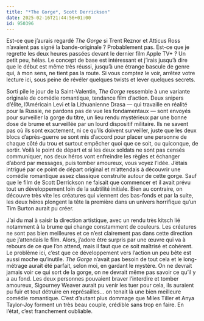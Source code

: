 ```yaml
---
title: "*The Gorge*, Scott Derrickson"
date: 2025-02-16T21:44:56+01:00
id: 950396 
---
```


Est-ce que j’aurais regardé *The Gorge* si Trent Reznor et Atticus Ross n’avaient pas signé la bande-originale ? Probablement pas. Est-ce que je regrette les deux heures passées devant le dernier film Apple TV+ ? Un petit peu, hélas. Le concept de base est intéressant et j’irais jusqu’à dire que le début est même très réussi, jusqu’à une étrange bascule de genre qui, à mon sens, ne tient pas la route. Si vous comptez le voir, arrêtez votre lecture ici, sous peine de révéler quelques twists et lever quelques secrets. 

Sorti pile le jour de la Saint-Valentin, *The Gorge* ressemble à une variante originale de comédie romantique, tendance film d’action. Deux snipers d’élite, l’Américain Levi et la Lithuanienne Drasa — qui travaille en réalité pour la Russie, ne pardons pas de vue les fondamentaux — sont envoyés pour surveiller la gorge du titre, un lieu rendu mystérieux par une bonne dose de brume et surveillée par un lourd dispositif militaire. Ils ne savent pas où ils sont exactement, ni ce qu’ils doivent surveiller, juste que les deux blocs d’après-guerre se sont mis d’accord pour placer une personne de chaque côté du trou et surtout empêcher quoi que ce soit, ou quiconque, de sortir. Voilà le point de départ et si les deux soldats ne sont pas censés communiquer, nos deux héros vont enfreindre les règles et échanger d’abord par messages, puis tomber amoureux, vous voyez l’idée. J’étais intrigué par ce point de départ original et m’attendais à découvrir une comédie romantique assez classique construite autour de cette gorge. Sauf que le film de Scott Derrickson ne faisait que commencer et il avait prévu tout un développement loin de la subtilité initiale. Bien au contraire, on découvre très vite les créatures qui viennent des bas-fonds et par la suite, les deux héros plongent la tête la première dans un univers horrifique qu’un Tim Burton aurait pu créer. 

J’ai du mal à saisir la direction artistique, avec un rendu très kitsch lié notamment à la brume qui change constamment de couleurs. Les créatures ne sont pas bien meilleures et ce n’est clairement pas dans cette direction que j’attendais le film. Alors, j’adore être surpris par une œuvre qui va à rebours de ce que l’on attend, mais il faut que ce soit maîtrisé et cohérent. Le problème ici, c’est que ce développement vers l’action un peu bête est aussi moche qu’inutile. *The Gorge* n’avait pas besoin de tout cela et le long-métrage aurait été parfait, selon moi, en gardant le mystère. On ne devrait jamais voir ce qui sort de la gorge, on ne devrait même pas savoir ce qu’il y a au fond. Les deux personnes pouvaient braver l’interdire et tomber amoureux, Sigourney Weaver aurait pu venir les tuer pour cela, ils auraient pu fuir et tout détruire en représailles… on tenait là une bien meilleure comédie romantique. C’est d’autant plus dommage que Miles Tiller et Anya Taylor-Joy forment un très beau couple, crédible sans trop en faire. En l’état, c’est franchement oubliable. 